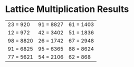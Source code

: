 # Lattice Multiplication Results

|   |   |   |
|---|---|---|
| 23 = 920 | 91 = 8827 | 61 = 1403 |
| 12 = 972 | 42 = 3402 | 51 = 1836 |
| 98 = 8820 | 26 = 1742 | 67 = 2948 |
| 91 = 6825 | 95 = 6365 | 88 = 8624 |
| 77 = 5621 | 54 = 2106 | 62 = 868 |
